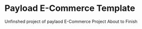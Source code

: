 # Payload E-Commerce Template
  Unfinshed project of paylaod E-Commerce Project 
  About to Finish
  

